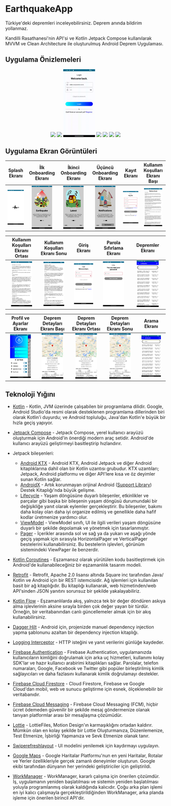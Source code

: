 # EarthquakeApp
Türkiye'deki depremleri inceleyebilirsiniz. Deprem anında bildirim yollanmaz.

Kandilli Rasathanesi'nin API'si ve Kotlin Jetpack Compose kullanılarak MVVM ve Clean Architecture ile oluşturulmuş Android Deprem Uygulaması.

## Uygulama Önizlemeleri
<p align="center">
<img src="docs/gif/untitled.gif" width="20%"/>
  <img src="docs/gif/untitled2.gif" width="20%"/>
  <img src="docs/gif/untitled3.gif" width="20%"/>
  <img src="docs/gif/untitled4.gif" width="20%"/>
  <img src="docs/gif/untitled5.gif" width="20%"/>
  <img src="docs/gif/untitled6.gif" width="20%"/>
  <img src="docs/gif/untitled7.gif" width="20%"/>
  </p>
  
  <p align="center">
</p>

## Uygulama Ekran Görüntüleri

Splash Ekranı | İlk Onboarding Ekranı | İkinci Onboarding Ekranı | Üçüncü Onboarding Ekranı | Kayıt Ekranı | Kullanım Koşulları Ekranı Başı
:-------------------------:|:-------------------------:|:-------------------------:|:-------------------------:|:-------------------------:|:-------------------------:
<img src="docs/image/Screenshot_1702237878.png" width="100%"/> | <img src="docs/image/Screenshot_1702237960.png" width="75%"/> | <img src="docs/image/Screenshot_1702237980.png" width="75%"/> | <img src="docs/image/Screenshot_1702237986.png" width="75%"/> | <img src="docs/image/Screenshot_1702238013.png" width="100%"/> | <img src="docs/image/Screenshot_1702238045.png" width="87%"/> |

Kullanım Koşulları Ekranı Ortası | Kullanım Koşulları Ekranı Sonu | Giriş Ekranı | Parola Sıfırlama Ekranı | Depremler Ekranı |
:-------------------------:|:-------------------------:|:-------------------------:|:-------------------------:|:-------------------------:|
<img src="docs/image/Screenshot_1702238058.png" width="76%"/> | <img src="docs/image/Screenshot_1702238067.png" width="75%"/> | <img src="docs/image/Screenshot_1702238078.png" width="85%"/> | <img src="docs/image/Screenshot_1702238088.png" width="75%"/> | <img src="docs/image/Screenshot_1702238129.png" width="70%"/> |

Profil ve Ayarlar Ekranı | Deprem Detayları Ekranı Başı | Deprem Detayları Ekranı Ortası | Deprem Detayları Ekranı Sonu | Arama Ekranı |
:-------------------------:|:-------------------------:|:-------------------------:|:-------------------------:|:-------------------------:|
<img src="docs/image/Screenshot_1702238138.png" width="80%"/> | <img src="docs/image/Screenshot_1702238159.png" width="73%"/> | <img src="docs/image/Screenshot_1702238164.png" width="73%"/> | <img src="docs/image/Screenshot_1702238394.png" width="73%"/> | <img src="docs/image/Screenshot_1702238234.png" width="80%"/> |

## Teknoloji Yığını
- [Kotlin](https://developer.android.com/kotlin) - Kotlin, JVM üzerinde çalışabilen bir programlama dilidir. Google, Android Studio'da resmi olarak desteklenen programlama dillerinden biri olarak Kotlin'i duyurdu; ve Android topluluğu, Java'dan Kotlin'e büyük bir hızla geçiş yapıyor.
- [Jetpack Compose](https://developer.android.com/jetpack/compose) - Jetpack Compose, yerel kullanıcı arayüzü oluşturmak için Android'in önerdiği modern araç setidir. Android'de kullanıcı arayüzü geliştirmeyi basitleştirip hızlandırır.
- Jetpack bileşenleri:
    - [Android KTX](https://developer.android.com/kotlin/ktx.html) - Android KTX, Android Jetpack ve diğer Android kitaplıklarına dahil olan bir Kotlin uzantısı grubudur. KTX uzantıları; Jetpack, Android platformu ve diğer API'lere kısa ve öz deyimler sunan Kotlin sağlar.
    - [AndroidX](https://developer.android.com/jetpack/androidx) - Artık korunmayan orijinal Android ([Support Library](https://developer.android.com/topic/libraries/support-library/index)) Destek Kitaplığı'nda büyük gelişme.
    - [Lifecycle](https://developer.android.com/topic/libraries/architecture/lifecycle) - Yaşam döngüsüne duyarlı bileşenler, etkinlikler ve parçalar gibi başka bir bileşenin yaşam döngüsü durumundaki bir değişikliğe yanıt olarak eylemler gerçekleştirir. Bu bileşenler, bakımı daha kolay olan daha iyi organize edilmiş ve genellikle daha hafif kodlar üretmenize yardımcı olur.
    - [ViewModel](https://developer.android.com/topic/libraries/architecture/viewmodel) - ViewModel sınıfı, UI ile ilgili verileri yaşam döngüsüne duyarlı bir şekilde depolamak ve yönetmek için tasarlanmıştır.
    - [Pager](https://developer.android.com/jetpack/compose/layouts/pager) - İçerikler arasında sol ve sağ ya da yukarı ve aşağı yönde geçiş yapmak için sırasıyla HorizontalPager ve VerticalPager bestelerini kullanabilirsiniz. Bu bestelerin işlevleri, görünüm sistemindeki ViewPager ile benzerdir.
	
- [Kotlin Coroutines](https://developer.android.com/kotlin/coroutines) - Eşzamansız olarak yürütülen kodu basitleştirmek için Android'de kullanabileceğiniz bir eşzamanlılık tasarım modeli.
- [Retrofit](https://square.github.io/retrofit) -  Retrofit, Apache 2.0 lisansı altında Square inc tarafından Java/ Kotlin ve Android için bir REST istemcisidir. Ağ işlemleri için kullanılan basit bir ağ kitaplığıdır. Bu kitaplığı kullanarak, web hizmetinden/web API'sinden JSON yanıtını sorunsuz bir şekilde yakalayabiliriz.
- [Kotlin Flow](https://developer.android.com/kotlin/flow) - Eşzamanlılarda akış, yalnızca tek bir değer döndüren askıya alma işlevlerinin aksine sırayla birden çok değer yayan bir türdür. Örneğin, bir veritabanından canlı güncellemeler almak için bir akış kullanabilirsiniz.
- [Dagger Hilt](https://developer.android.com/training/dependency-injection/hilt-android) - Android için, projenizde manuel dependency injection yapma şablonunu azaltan bir dependency injection kitaplığı.
- [Logging Interceptor](https://github.com/square/okhttp/blob/master/okhttp-logging-interceptor/README.md) - HTTP isteğini ve yanıt verilerini günlüğe kaydeder.
- [Firebase Authentication](https://firebase.google.com/docs/auth) - Firebase Authentication, uygulamanızda kullanıcıların kimliğini doğrulamak için arka uç hizmetleri, kullanımı kolay SDK'lar ve hazır kullanıcı arabirimi kitaplıkları sağlar. Parolalar, telefon numaraları, Google, Facebook ve Twitter gibi popüler birleştirilmiş kimlik sağlayıcıları ve daha fazlasını kullanarak kimlik doğrulamayı destekler.
- [Firebase Cloud Firestore](https://firebase.google.com/docs/firestore) - Cloud Firestore, Firebase ve Google Cloud'dan mobil, web ve sunucu geliştirme için esnek, ölçeklenebilir bir veritabanıdır.
- [Firebase Cloud Messaging](https://firebase.google.com/docs/cloud-messaging) - Firebase Cloud Messaging (FCM), hiçbir ücret ödemeden güvenilir bir şekilde mesaj göndermenize olanak tanıyan platformlar arası bir mesajlaşma çözümüdür.
- [Lottie](https://lottiefiles.com/) -  LottieFiles, Motion Design'ın karmaşıklığını ortadan kaldırır. Mümkün olan en kolay şekilde bir Lottie Oluşturmanıza, Düzenlemenize, Test Etmenize, İşbirliği Yapmanıza ve Sevk Etmenize olanak tanır.
- [Swiperefreshlayout](https://developer.android.com/jetpack/androidx/releases/swiperefreshlayout) - UI modelini yenilemek için kaydırmayı uygulayın.
- [Google Maps](https://developers.google.com/maps) - Google Haritalar Platformu'nun en yeni Haritalar, Rotalar ve Yerler özellikleriyle gerçek zamanlı deneyimler oluşturun. Google ekibi tarafından dünyanın her yerindeki geliştiriciler için geliştirildi.
- [WorkManager](https://developer.android.com/topic/libraries/architecture/workmanager) - WorkManager, kararlı çalışma için önerilen çözümdür. İş, uygulamanın yeniden başlatılması ve sistemin yeniden başlatılması yoluyla programlanmış olarak kaldığında kalıcıdır. Çoğu arka plan işlemi en iyi kalıcı çalışmayla gerçekleştirildiğinden WorkManager, arka planda işleme için önerilen birincil API'dir.
